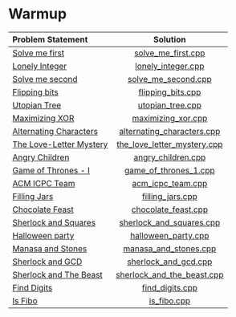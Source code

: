 # Warmup

|      Problem Statement       |            Solution             |
|:-----------------------------|:-------------------------------:|
| [Solve me first][]           | [solve_me_first.cpp][]          |
| [Lonely Integer][]           | [lonely_integer.cpp][]          |
| [Solve me second][]          | [solve_me_second.cpp][]         |
| [Flipping bits][]            | [flipping_bits.cpp][]           |
| [Utopian Tree][]             | [utopian_tree.cpp][]            |
| [Maximizing XOR][]           | [maximizing_xor.cpp][]          |
| [Alternating Characters][]   | [alternating_characters.cpp][]  |
| [The Love-Letter Mystery][]  | [the_love_letter_mystery.cpp][] |
| [Angry Children][]           | [angry_children.cpp][]          |
| [Game of Thrones - I][]      | [game_of_thrones_1.cpp][]       |
| [ACM ICPC Team][]            | [acm_icpc_team.cpp][]           |
| [Filling Jars][]             | [filling_jars.cpp][]            |
| [Chocolate Feast][]          | [chocolate_feast.cpp][]         |
| [Sherlock and Squares][]     | [sherlock_and_squares.cpp][]    |
| [Halloween party][]          | [halloween_party.cpp][]         |
| [Manasa and Stones][]        | [manasa_and_stones.cpp][]       |
| [Sherlock and GCD][]         | [sherlock_and_gcd.cpp][]        |
| [Sherlock and The Beast][]   | [sherlock_and_the_beast.cpp][]  |
| [Find Digits][]              | [find_digits.cpp][]             |
| [Is Fibo][]                  | [is_fibo.cpp][]                 |

[Solve me first]:          https://www.hackerrank.com/challenges/solve-me-first
[Lonely Integer]:          https://www.hackerrank.com/challenges/lonely-integer
[Solve me second]:         https://www.hackerrank.com/challenges/solve-me-second
[Flipping bits]:           https://www.hackerrank.com/challenges/flipping-bits
[Utopian Tree]:            https://www.hackerrank.com/challenges/utopian-tree
[Maximizing XOR]:          https://www.hackerrank.com/challenges/utopian-tree
[Alternating Characters]:  https://www.hackerrank.com/challenges/alternating-characters
[The Love-Letter Mystery]: https://www.hackerrank.com/challenges/the-love-letter-mystery
[Angry Children]:          https://www.hackerrank.com/challenges/angry-children
[Game of Thrones - I]:     https://www.hackerrank.com/challenges/game-of-thrones
[ACM ICPC Team]:           https://www.hackerrank.com/challenges/acm-icpc-team
[Filling Jars]:            https://www.hackerrank.com/challenges/filling-jars
[Chocolate Feast]:         https://www.hackerrank.com/challenges/chocolate-feast
[Sherlock and Squares]:    https://www.hackerrank.com/challenges/sherlock-and-squares
[Halloween party]:         https://www.hackerrank.com/challenges/halloween-party
[Manasa and Stones]:       https://www.hackerrank.com/challenges/manasa-and-stones
[Sherlock and GCD]:        https://www.hackerrank.com/challenges/sherlock-and-gcd
[Sherlock and The Beast]:  https://www.hackerrank.com/challenges/sherlock-and-the-beast
[Find Digits]:             https://www.hackerrank.com/challenges/find-digits
[Is Fibo]:                 https://www.hackerrank.com/challenges/is-fibo

[solve_me_first.cpp]:          solve_me_first.cpp
[lonely_integer.cpp]:          lonely_integer.cpp
[solve_me_second.cpp]:         lonely_integer.cpp
[flipping_bits.cpp]:           flipping_bits.cpp
[utopian_tree.cpp]:            utopian_tree.cpp
[maximizing_xor.cpp]:          maximizing_xor.cpp
[alternating_characters.cpp]:  alternating_characters.cpp
[the_love_letter_mystery.cpp]: the_love_letter_mystery.cpp
[angry_children.cpp]:          angry_children.cpp
[game_of_thrones_1.cpp]:       game_of_thrones_1.cpp
[acm_icpc_team.cpp]:           acm_icpc_team.cpp
[filling_jars.cpp]:            filling_jars.cpp
[chocolate_feast.cpp]:         chocolate_feast.cpp
[sherlock_and_squares.cpp]:    sherlock_and_squares.cpp
[halloween_party.cpp]:         halloween_party.cpp
[manasa_and_stones.cpp]:       manasa_and_stones.cpp
[sherlock_and_gcd.cpp]:        sherlock_and_gcd.cpp
[sherlock_and_the_beast.cpp]:  sherlock_and_the_beast.cpp
[find_digits.cpp]:             find_digits.cpp
[is_fibo.cpp]:                 is_fibo.cpp
